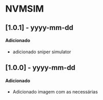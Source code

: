 # NVMSIM

## [1.0.1] - yyyy-mm-dd

#### Adicionado
- adicionado sniper simulator

## [1.0.0] - yyyy-mm-dd

#### Adicionado
- Adicionado imagem com as necessárias  

